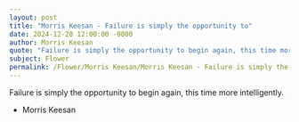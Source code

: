 ```yaml
---
layout: post
title: "Morris Keesan - Failure is simply the opportunity to"
date: 2024-12-28 12:00:00 -0000
author: Morris Keesan
quote: "Failure is simply the opportunity to begin again, this time more intelligently."
subject: Flower
permalink: /Flower/Morris Keesan/Morris Keesan - Failure is simply the opportunity to
---
```


Failure is simply the opportunity to begin again, this time more intelligently.

- Morris Keesan
